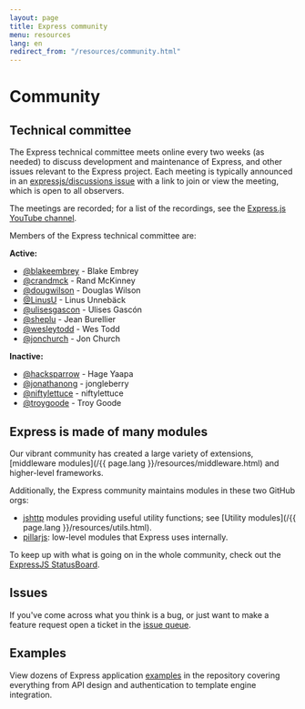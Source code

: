 ```yaml
---
layout: page
title: Express community
menu: resources
lang: en
redirect_from: "/resources/community.html"
---
```


# Community

## Technical committee

The Express technical committee meets online every two weeks (as needed) to discuss development and maintenance of Express,
and other issues relevant to the Express project. Each meeting is typically announced in an
[expressjs/discussions issue](https://github.com/expressjs/discussions/issues) with a link to join or view the meeting, which is
open to all observers.

The meetings are recorded; for a list of the recordings, see the [Express.js YouTube channel](https://www.youtube.com/channel/UCYjxjAeH6TRik9Iwy5nXw7g).

Members of the Express technical committee are:

**Active:**

- [@blakeembrey](https://github.com/blakeembrey) - Blake Embrey
- [@crandmck](https://github.com/crandmck) - Rand McKinney
- [@dougwilson](https://github.com/dougwilson) - Douglas Wilson
- [@LinusU](https://github.com/LinusU) - Linus Unnebäck
- [@ulisesgascon](https://github.com/ulisesGascon) - Ulises Gascón
- [@sheplu](https://github.com/sheplu) - Jean Burellier
- [@wesleytodd](https://github.com/wesleytodd) - Wes Todd
- [@jonchurch](https://github.com/jonchurch) - Jon Church

**Inactive:**

- [@hacksparrow](https://github.com/hacksparrow) - Hage Yaapa
- [@jonathanong](https://github.com/jonathanong) - jongleberry
- [@niftylettuce](https://github.com/niftylettuce) - niftylettuce
- [@troygoode](https://github.com/troygoode) - Troy Goode

## Express is made of many modules

Our vibrant community has created a large variety of extensions,
[middleware modules](/{{ page.lang }}/resources/middleware.html) and higher-level frameworks.

Additionally, the Express community maintains modules in these two GitHub orgs:

- [jshttp](https://jshttp.github.io/) modules providing useful utility functions; see [Utility modules](/{{ page.lang }}/resources/utils.html).
- [pillarjs](https://pillarjs.github.io/): low-level modules that Express uses internally.

To keep up with what is going on in the whole community, check out the [ExpressJS StatusBoard](https://expressjs.github.io/statusboard/).

## Issues

If you've come across what you think is a bug, or just want to make
a feature request open a ticket in the [issue queue](https://github.com/expressjs/express/issues).

## Examples

View dozens of Express application [examples](https://github.com/expressjs/express/tree/master/examples)
in the repository covering everything from API design and authentication to template engine integration.
